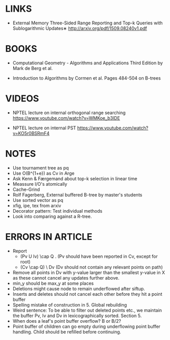 LINKS
=====
- External Memory Three-Sided Range Reporting and Top-k Queries with Sublogarithmic Updates∗
  http://arxiv.org/pdf/1509.08240v1.pdf

BOOKS
=====
- Computational Geometry - Algorithms and Applications Third Edition
  by Mark de Berg et al.

- Introduction to Algorithms by Cormen et al. Pages 484-504 on B-trees

VIDEOS
===== 
- NPTEL lecture on internal orthogonal range searching
  https://www.youtube.com/watch?v=WMKoe_b3IDE
  
- NPTEL lecture on internal PST
  https://www.youtube.com/watch?v=KO5r0BSRmF4

NOTES
=====
- Use tournament tree as pq
- Use O(B^{1+e}) as Cv in Arge
- Ask Kenn & Færgemand about top-k selection in linear time
- Meassure I/O's atomically
- Cache-Grind
- Rolf Fagerberg, External buffered B-tree by master's students
- Use sorted vector as pq
- xfig, ipe, tex from arxiv
- Decorator pattern: Test individual methods
- Look into comparing against a R-tree.

ERRORS IN ARTICLE
=================
- Report
  - (Pv U Iv) \cap Q . (Pv should have been reported in Cv, except for root)
  - (Cv \cap Q) \ Dv (Dv should not contain any relevant points on path)
- Remove all points in Dv with y-value larger than the smallest y-value in X as these cannot cancel any updates further above.
- min_y should be max_y at some places
- Deletions might cause node to remain underflowed after siftup.
- Inserts and deletes should not cancel each other before they hit a point buffer
- Spelling mistake of construction in 5. Global rebuilding
- Weird sentence: To be able to filter out deleted points etc., we maintain the buffer Pv, Iv and Dv in lexicographically sorted. Section 5.
- When does a leaf's point buffer overflow? B or B/2?
- Point buffer of children can go empty during underflowing point buffer handling. Child should be refilled before continuing.